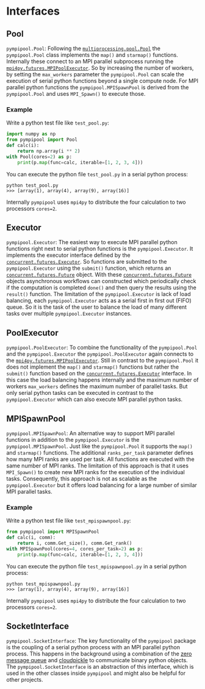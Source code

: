 # Interfaces
## Pool
`pympipool.Pool`: Following the [`multiprocessing.pool.Pool`](https://docs.python.org/3/library/multiprocessing.html) 
the `pympipool.Pool` class implements the `map()` and `starmap()` functions. Internally these connect to an MPI parallel
subprocess running the [`mpi4py.futures.MPIPoolExecutor`](https://mpi4py.readthedocs.io/en/stable/mpi4py.futures.html#mpipoolexecutor).
So by increasing the number of workers, by setting the `max_workers` parameter the `pympipool.Pool` can scale the 
execution of serial python functions beyond a single compute node. For MPI parallel python functions the `pympipool.MPISpawnPool`
is derived from the `pympipool.Pool` and uses `MPI_Spawn()` to execute those.  

### Example 
Write a python test file like `test_pool.py`: 
```python
import numpy as np
from pympipool import Pool
def calc(i):
    return np.array(i ** 2)
with Pool(cores=2) as p:
    print(p.map(func=calc, iterable=[1, 2, 3, 4]))
```

You can execute the python file `test_pool.py` in a serial python process: 
```
python test_pool.py
>>> [array(1), array(4), array(9), array(16)]
```
Internally `pympipool` uses `mpi4py` to distribute the four calculation to two processors `cores=2`.

## Executor
`pympipool.Executor`: The easiest way to execute MPI parallel python functions right next to serial python functions 
is the `pympipool.Executor`. It implements the executor interface defined by the [`concurrent.futures.Executor`](https://docs.python.org/3/library/concurrent.futures.html#module-concurrent.futures).
So functions are submitted to the `pympipool.Executor` using the `submit()` function, which returns an [`concurrent.futures.Future`](https://docs.python.org/3/library/concurrent.futures.html#future-objects)
object. With these [`concurrent.futures.Future`](https://docs.python.org/3/library/concurrent.futures.html#future-objects)
objects asynchronous workflows can constructed which periodically check if the computation is completed `done()` and then
query the results using the `result()` function. The limitation of the `pympipool.Executor` is lack of load balancing, 
each `pympipool.Executor` acts as a serial first in first out (FIFO) queue. So it is the task of the user to balance the
load of many different tasks over multiple `pympipool.Executor` instances. 

## PoolExecutor
`pympipool.PoolExecutor`: To combine the functionality of the `pympipool.Pool` and the `pympipool.Executor` the 
`pympipool.PoolExecutor` again connects to the [`mpi4py.futures.MPIPoolExecutor`](https://mpi4py.readthedocs.io/en/stable/mpi4py.futures.html#mpipoolexecutor).
Still in contrast to the `pympipool.Pool` it does not implement the `map()` and `starmap()` functions but rather the 
`submit()` function based on the [`concurrent.futures.Executor`](https://docs.python.org/3/library/concurrent.futures.html#module-concurrent.futures)
interface. In this case the load balancing happens internally and the maximum number of workers `max_workers` defines
the maximum number of parallel tasks. But only serial python tasks can be executed in contrast to the `pympipool.Executor`
which can also execute MPI parallel python tasks. 

## MPISpawnPool
`pympipool.MPISpawnPool`: An alternative way to support MPI parallel functions in addition to the `pympipool.Executor`
is the `pympipool.MPISpawnPool`. Just like the `pympipool.Pool` it supports the `map()` and `starmap()` functions. The 
additional `ranks_per_task` parameter defines how many MPI ranks are used per task. All functions are executed with the
same number of MPI ranks. The limitation of this approach is that it uses `MPI_Spawn()` to create new MPI ranks for the
execution of the individual tasks. Consequently, this approach is not as scalable as the `pympipool.Executor` but it 
offers load balancing for a large number of similar MPI parallel tasks. 

### Example 
Write a python test file like `test_mpispawnpool.py`: 
```python
from pympipool import MPISpawnPool
def calc(i, comm):
    return i, comm.Get_size(), comm.Get_rank()
with MPISpawnPool(cores=4, cores_per_task=2) as p:
    print(p.map(func=calc, iterable=[1, 2, 3, 4]))
```

You can execute the python file `test_mpispawnpool.py` in a serial python process: 
```
python test_mpispawnpool.py
>>> [array(1), array(4), array(9), array(16)]
```
Internally `pympipool` uses `mpi4py` to distribute the four calculation to two processors `cores=2`.

## SocketInterface
`pympipool.SocketInterface`: The key functionality of the `pympipool` package is the coupling of a serial python process
with an MPI parallel python process. This happens in the background using a combination of the [zero message queue](https://zeromq.org)
and [cloudpickle](https://github.com/cloudpipe/cloudpickle) to communicate binary python objects. The `pympipool.SocketInterface`
is an abstraction of this interface, which is used in the other classes inside `pympipool` and might also be helpful for
other projects. 